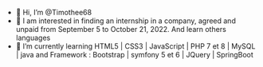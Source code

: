 - 👋 Hi, I’m @Timothee68
- 👀 I am interested in finding an internship in a company, agreed and unpaid from September 5 to October 21, 2022. And learn others languages
- 🌱 I’m currently learning HTML5 | CSS3 | JavaScript | PHP 7 et 8 | MySQL | java  and Framework : Bootstrap | symfony 5 et 6 | JQuery | SpringBoot

